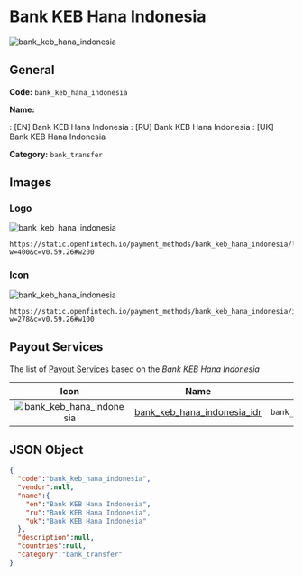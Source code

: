 
# Bank KEB Hana Indonesia 
![bank_keb_hana_indonesia](https://static.openfintech.io/payment_methods/bank_keb_hana_indonesia/logo.svg?w=400&c=v0.59.26#w200)  

## General 
**Code:** `bank_keb_hana_indonesia` 
 
**Name:** 
 
:	[EN] Bank KEB Hana Indonesia 
:	[RU] Bank KEB Hana Indonesia 
:	[UK] Bank KEB Hana Indonesia 
 
**Category:** `bank_transfer` 
 

## Images 

### Logo 
![bank_keb_hana_indonesia](https://static.openfintech.io/payment_methods/bank_keb_hana_indonesia/logo.svg?w=400&c=v0.59.26#w200)  

```
https://static.openfintech.io/payment_methods/bank_keb_hana_indonesia/logo.svg?w=400&c=v0.59.26#w200
```  

### Icon 
![bank_keb_hana_indonesia](https://static.openfintech.io/payment_methods/bank_keb_hana_indonesia/icon.svg?w=278&c=v0.59.26#w100)  

```
https://static.openfintech.io/payment_methods/bank_keb_hana_indonesia/icon.svg?w=278&c=v0.59.26#w100
```  

## Payout Services 
 
The list of [Payout Services](/payout-services/) based on the _Bank KEB Hana Indonesia_ 

|Icon|Name|Code| 
|:---:|:---:|:---:| 
|![bank_keb_hana_indonesia](https://static.openfintech.io/payout_methods/bank_keb_hana_indonesia/icon.svg?w=278&c=v0.59.26#w40) |[bank_keb_hana_indonesia_idr](/payout-services/bank_keb_hana_indonesia_idr/)|`bank_keb_hana_indonesia_idr`| 
 

## JSON Object 

```json
{
  "code":"bank_keb_hana_indonesia",
  "vendor":null,
  "name":{
    "en":"Bank KEB Hana Indonesia",
    "ru":"Bank KEB Hana Indonesia",
    "uk":"Bank KEB Hana Indonesia"
  },
  "description":null,
  "countries":null,
  "category":"bank_transfer"
}
```  

